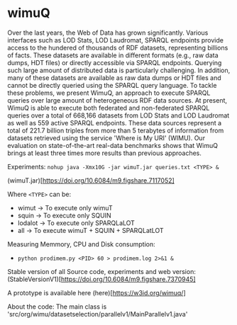 # wimuQ
Over the last years, the Web of Data has grown significantly. Various interfaces such as LOD Stats, LOD Laudromat, SPARQL endpoints provide access to the hundered of thousands of RDF datasets, representing billions of facts. These datasets are available in different formats (e.g., raw data dumps, HDT files) or directly accessible via SPARQL endpoints. Querying such large amount of distributed data is particularly challenging. In addition, many of these datasets are available as raw data dumps or HDT files and cannot be directly queried using the SPARQL query language. To tackle these problems, we present WimuQ, an approach to execute SPARQL queries over large amount of heterogeneous RDF data sources. At present, WimuQ is able to execute both federated and non-federated SPARQL queries over a total of 668,166 datasets from LOD Stats and LOD Laudromat as well as 559 active SPARQL endpoints. These data sources represent a total of 221.7 billion triples from more than 5 terabytes of information from datasets retrieved using the service 'Where is My URI' (WIMU). Our evaluation on state-of-the-art real-data benchmarks shows that WimuQ brings at least three times more results than previous approaches. 

Experiments:
`nohup java -Xmx10G -jar wimuT.jar queries.txt <TYPE> &`

(wimuT.jar)[https://doi.org/10.6084/m9.figshare.7117052]

Where `<TYPE>` can be:
 - wimut -> To execute only wimuT
 - squin -> To execute only SQUIN
 - lodalot -> To execute only SPARQLaLOT
 - all -> To execute wimuT + SQUIN + SPARQLatLOT

Measuring Memmory, CPU and Disk consumption:
- `python prodimem.py <PID> 60 > prodimem.log 2>&1 &`

Stable version of all Source code, experiments and web version:
(StableVersionV1)[https://doi.org/10.6084/m9.figshare.7370945]

A prototype is available here (here)[https://w3id.org/wimuq/]

About the code:
The main class is 'src/org/wimu/datasetselection/parallelv1/MainParallelv1.java'
